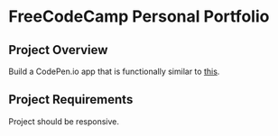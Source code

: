 # FreeCodeCamp Personal Portfolio
## Project Overview
Build a CodePen.io app that is functionally similar to [this](https://codepen.io/freeCodeCamp/full/zNBOYG).

## Project Requirements
Project should be responsive.

